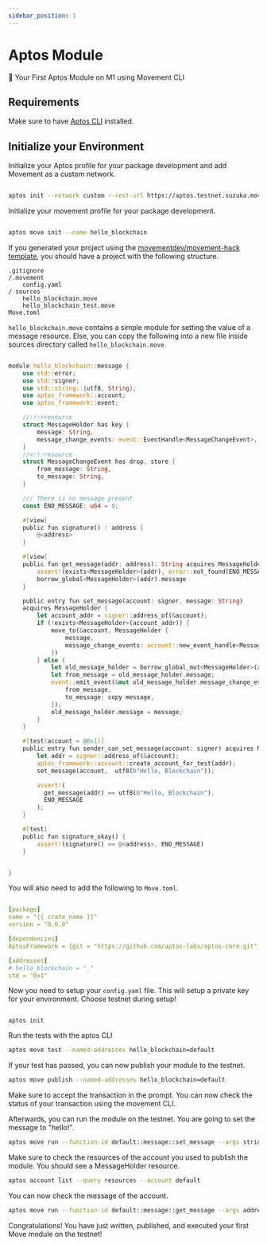 ```yaml
---
sidebar_position: 1
---
```


# Aptos Module

🚀 Your First Aptos Module on M1 using Movement CLI

## Requirements

Make sure to have [Aptos CLI](/) installed.

## Initialize your Environment

Initialize your Aptos profile for your package development and add Movement as a custom network.

```bash

aptos init --network custom --rest-url https://aptos.testnet.suzuka.movementlabs.xyz/v1

```

Initialize your movement profile for your package development.

```bash

aptos move init --name hello_blockchain

```

If you generated your project using the [movementdev/movement-hack template](https://github.com/movementlabsxyz/movement-hack-temp), you should have a project with the following structure.

```
.gitignore
/.movement
    config.yaml
/ sources
    hello_blockchain.move
    hello_blockchain_test.move
Move.toml

```

`hello_blockchain.move` contains a simple module for setting the value of a message resource. Else, you can copy the following into a new file inside sources directory called `hello_blockchain.move`.

```rust

module hello_blockchain::message {
    use std::error;
    use std::signer;
    use std::string::{utf8, String};
    use aptos_framework::account;
    use aptos_framework::event;

    //:!:>resource
    struct MessageHolder has key {
        message: String,
        message_change_events: event::EventHandle<MessageChangeEvent>,
    }
    //<:!:resource
    struct MessageChangeEvent has drop, store {
        from_message: String,
        to_message: String,
    }

    /// There is no message present
    const ENO_MESSAGE: u64 = 0;

    #[view]
    public fun signature() : address {
        @<address>
    }

    #[view]
    public fun get_message(addr: address): String acquires MessageHolder {
        assert!(exists<MessageHolder>(addr), error::not_found(ENO_MESSAGE));
        borrow_global<MessageHolder>(addr).message
    }

    public entry fun set_message(account: signer, message: String)
    acquires MessageHolder {
        let account_addr = signer::address_of(&account);
        if (!exists<MessageHolder>(account_addr)) {
            move_to(&account, MessageHolder {
                message,
                message_change_events: account::new_event_handle<MessageChangeEvent>(&account),
            })
        } else {
            let old_message_holder = borrow_global_mut<MessageHolder>(account_addr);
            let from_message = old_message_holder.message;
            event::emit_event(&mut old_message_holder.message_change_events, MessageChangeEvent {
                from_message,
                to_message: copy message,
            });
            old_message_holder.message = message;
        }
    }

    #[test(account = @0x1)]
    public entry fun sender_can_set_message(account: signer) acquires MessageHolder {
        let addr = signer::address_of(&account);
        aptos_framework::account::create_account_for_test(addr);
        set_message(account,  utf8(b"Hello, Blockchain"));

        assert!(
          get_message(addr) == utf8(b"Hello, Blockchain"),
          ENO_MESSAGE
        );
    }

    #[test]
    public fun signature_okay() {
        assert!(signature() == @<address>, ENO_MESSAGE)
    }


}

```

You will also need to add the following to `Move.toml`.

```yaml

[package]
name = "{{ crate_name }}"
version = "0.0.0"

[dependencies]
AptosFramework = {git = "https://github.com/aptos-labs/aptos-core.git", subdir = "aptos-move/framework/aptos-framework", rev = "main"}

[addresses]
# hello_blockchain = "_"
std = "0x1"

```

Now you need to setup your `config.yaml` file. This will setup a private key for your environment. Choose testnet during setup!


```

aptos init

```

Run the tests with the aptos CLI

```bash
aptos move test --named-addresses hello_blockchain=default
```

If your test has passed, you can now publish your module to the testnet.

```bash
aptos move publish --named-addresses hello_blockchain=default
```

Make sure to accept the transaction in the prompt. You can now check the status of your transaction using the movement CLI.

Afterwards, you can run the module on the testnet. You are going to set the message to "hello!".

```bash
aptos move run --function-id default::message::set_message --args string:hello!
```

Make sure to check the resources of the account you used to publish the module. You should see a MessageHolder resource.

```bash
aptos account list --query resources --account default
```

You can now check the message of the account.

```bash
aptos move run --function-id default::message::get_message --args address:default
```

Congratulations! You have just written, published, and executed your first Move module on the testnet!